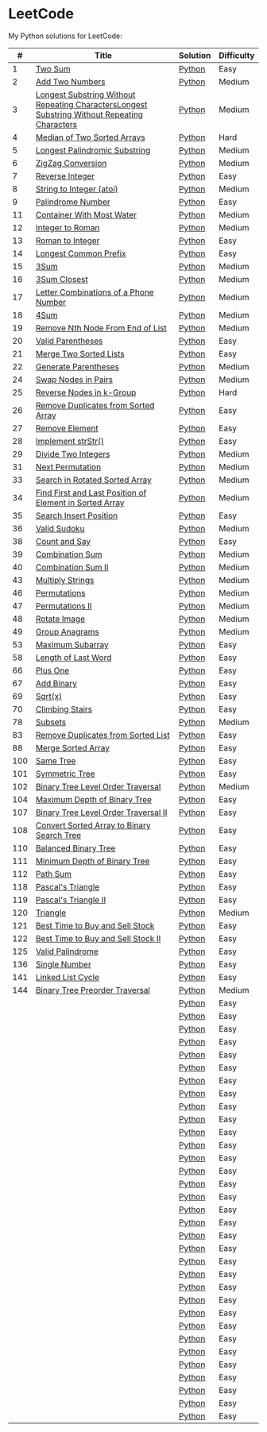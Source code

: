 # LeetCode

My Python solutions for LeetCode:

|#|Title|Solution|Difficulty|
|-|-----|--------|----------|
|1|[Two Sum](https://leetcode.com/problems/two-sum)|[Python](https://github.com/Apocrypse/LeetCode/blob/master/001two_sum.py)|Easy|
|2|[Add Two Numbers](https://leetcode.com/problems/add-two-numbers)|[Python](https://github.com/Apocrypse/LeetCode/blob/master/002add_two_numbers.py)|Medium|
|3|[Longest Substring Without Repeating CharactersLongest Substring Without Repeating Characters](https://leetcode.com/problems/longest-substring-without-repeating-characters)|[Python](https://github.com/Apocrypse/LeetCode/blob/master/003longest_substring_without_repeating_characters.py)|Medium|
|4|[Median of Two Sorted Arrays](https://leetcode.com/problems/median-of-two-sorted-arrays)|[Python](https://github.com/Apocrypse/LeetCode/blob/master/004median_of_two_sorted_arrays.py)|Hard|
|5|[Longest Palindromic Substring](https://leetcode.com/problems/longest-palindromic-substring)|[Python](https://github.com/Apocrypse/LeetCode/blob/master/005longest_palindromic_substring.py)|Medium|
|6|[ZigZag Conversion](https://leetcode.com/problems/zigzag-conversion)|[Python](https://github.com/Apocrypse/LeetCode/blob/master/006zigzag_conversion.py)|Medium|
|7|[Reverse Integer](https://leetcode.com/problems/reverse-integer)|[Python](https://github.com/Apocrypse/LeetCode/blob/master/007reverse_integer.py)|Easy|
|8|[String to Integer (atoi)](https://leetcode.com/problems/string-to-integer-atoi)|[Python](https://github.com/Apocrypse/LeetCode/blob/master/008string_to_integer(atoi).py)|Medium|
|9|[Palindrome Number](https://leetcode.com/problems/palindrome-number)|[Python](https://github.com/Apocrypse/LeetCode/blob/master/009palindrome_number.py)|Easy|
|11|[Container With Most Water](https://leetcode.com/problems/container-with-most-water)|[Python](https://github.com/Apocrypse/LeetCode/blob/master/011container_with_most_water.py)|Medium|
|12|[Integer to Roman](https://leetcode.com/problems/integer-to-roman)|[Python](https://github.com/Apocrypse/LeetCode/blob/master/012integer_to_roman.py)|Medium|
|13|[Roman to Integer](https://leetcode.com/problems/roman-to-integer)|[Python](https://github.com/Apocrypse/LeetCode/blob/master/013roman_to_integer.py)|Easy|
|14|[Longest Common Prefix](https://leetcode.com/problems/longest-common-prefix)|[Python](https://github.com/Apocrypse/LeetCode/blob/master/014longest_common_prefix.py)|Easy|
|15|[3Sum](https://leetcode.com/problems/3sum)|[Python](https://github.com/Apocrypse/LeetCode/blob/master/015three_sum.py)|Medium|
|16|[3Sum Closest](https://leetcode.com/problems/3sum-closest)|[Python](https://github.com/Apocrypse/LeetCode/blob/master/016three_sum_closest.py)|Medium|
|17|[Letter Combinations of a Phone Number](https://leetcode.com/problems/letter-combinations-of-a-phone-number)|[Python](https://github.com/Apocrypse/LeetCode/blob/master/017letter_combinations_of_a_phone_number.py)|Medium|
|18|[4Sum](https://leetcode.com/problems/4sum)|[Python](https://github.com/Apocrypse/LeetCode/blob/master/018four_sum.py)|Medium|
|19|[Remove Nth Node From End of List](https://leetcode.com/problems/remove-nth-node-from-end-of-list)|[Python](https://github.com/Apocrypse/LeetCode/blob/master/019remove_nth_node_from_end_of_list.py)|Medium|
|20|[Valid Parentheses](https://leetcode.com/problems/valid-parentheses)|[Python](https://github.com/Apocrypse/LeetCode/blob/master/020valid_parentheses.py)|Easy|
|21|[Merge Two Sorted Lists](https://leetcode.com/problems/merge-two-sorted-lists)|[Python](https://github.com/Apocrypse/LeetCode/blob/master/021merge_two_sorted_lists.py)|Easy|
|22|[Generate Parentheses](https://leetcode.com/problems/generate-parentheses)|[Python](https://github.com/Apocrypse/LeetCode/blob/master/022generate_parentheses.py)|Medium|
|24|[Swap Nodes in Pairs](https://leetcode.com/problems/swap-nodes-in-pairs)|[Python](https://github.com/Apocrypse/LeetCode/blob/master/024swap_nodes_in_pairs.py)|Medium|
|25|[Reverse Nodes in k-Group](https://leetcode.com/problems/reverse-nodes-in-k-group)|[Python](https://github.com/Apocrypse/LeetCode/blob/master/025reverse_nodes_in_k_group.py)|Hard|
|26|[Remove Duplicates from Sorted Array](https://leetcode.com/problems/remove-duplicates-from-sorted-array)|[Python](https://github.com/Apocrypse/LeetCode/blob/master/026remove_duplicates_from_sorted_array.py)|Easy|
|27|[Remove Element](https://leetcode.com/problems/remove-element)|[Python](https://github.com/Apocrypse/LeetCode/blob/master/027remove_element.py)|Easy|
|28|[Implement strStr()](https://leetcode.com/problems/implement-strstr)|[Python](https://github.com/Apocrypse/LeetCode/blob/master/028implement_strStr().py)|Easy|
|29|[Divide Two Integers](https://leetcode.com/problems/divide-two-integers)|[Python](https://github.com/Apocrypse/LeetCode/blob/master/029divide_two_integers.py)|Medium|
|31|[Next Permutation](https://leetcode.com/problems/next-permutation)|[Python](https://github.com/Apocrypse/LeetCode/blob/master/031next_permutation.py)|Medium|
|33|[Search in Rotated Sorted Array](https://leetcode.com/problems/search-in-rotated-sorted-array)|[Python](https://github.com/Apocrypse/LeetCode/blob/master/033search_in_rotated_sorted_array.py)|Medium|
|34|[Find First and Last Position of Element in Sorted Array](https://leetcode.com/problems/find-first-and-last-position-of-element-in-sorted-array)|[Python](https://github.com/Apocrypse/LeetCode/blob/master/034find_first_and_last_position_of_element_in_sorted_array.py)|Medium|
|35|[Search Insert Position](https://leetcode.com/problems/search-insert-position)|[Python](https://github.com/Apocrypse/LeetCode/blob/master/035search_insert_position.py)|Easy|
|36|[Valid Sudoku](https://leetcode.com/problems/valid-sudoku)|[Python](https://github.com/Apocrypse/LeetCode/blob/master/036valid_sudoku.py)|Medium|
|38|[Count and Say](https://leetcode.com/problems/count-and-say)|[Python](https://github.com/Apocrypse/LeetCode/blob/master/038count_and_say.py)|Easy|
|39|[Combination Sum](https://leetcode.com/problems/combination-sum)|[Python](https://github.com/Apocrypse/LeetCode/blob/master/039combination_sum.py)|Medium|
|40|[Combination Sum II](https://leetcode.com/problems/combination-sum-ii)|[Python](https://github.com/Apocrypse/LeetCode/blob/master/040combination_sum2.py)|Medium|
|43|[Multiply Strings](https://leetcode.com/problems/multiply-strings)|[Python](https://github.com/Apocrypse/LeetCode/blob/master/043multiply_strings.py)|Medium|
|46|[Permutations](https://leetcode.com/problems/permutations)|[Python](https://github.com/Apocrypse/LeetCode/blob/master/046permutations.py)|Medium|
|47|[Permutations II](https://leetcode.com/problems/permutations-ii)|[Python](https://github.com/Apocrypse/LeetCode/blob/master/047permutations2.py)|Medium|
|48|[Rotate Image](https://leetcode.com/problems/rotate-image)|[Python](https://github.com/Apocrypse/LeetCode/blob/master/048rotate_image.py)|Medium|
|49|[Group Anagrams](https://leetcode.com/problems/group-anagrams)|[Python](https://github.com/Apocrypse/LeetCode/blob/master/049group_anagrams.py)|Medium|
|53|[Maximum Subarray](https://leetcode.com/problems/maximum-subarray)|[Python](https://github.com/Apocrypse/LeetCode/blob/master/053maximum_subarray.py)|Easy|
|58|[Length of Last Word](https://leetcode.com/problems/length-of-last-word)|[Python](https://github.com/Apocrypse/LeetCode/blob/master/058length_of_last_word.py)|Easy|
|66|[Plus One](https://leetcode.com/problems/plus-one)|[Python](https://github.com/Apocrypse/LeetCode/blob/master/066plus_one.py)|Easy|
|67|[Add Binary](https://leetcode.com/problems/add-binary)|[Python](https://github.com/Apocrypse/LeetCode/blob/master/067add_binary.py)|Easy|
|69|[Sqrt(x)](https://leetcode.com/problems/sqrtx)|[Python](https://github.com/Apocrypse/LeetCode/blob/master/069sqrt(x).py)|Easy|
|70|[Climbing Stairs](https://leetcode.com/problems/climbing-stairs)|[Python](https://github.com/Apocrypse/LeetCode/blob/master/070climbing_stairs.py)|Easy|
|78|[Subsets](https://leetcode.com/problems/subsets)|[Python](https://github.com/Apocrypse/LeetCode/blob/master/078subset.py)|Medium|
|83|[Remove Duplicates from Sorted List](https://leetcode.com/problems/remove-duplicates-from-sorted-list)|[Python](https://github.com/Apocrypse/LeetCode/blob/master/083remove_duplicates_from_sorted_list.py)|Easy|
|88|[Merge Sorted Array](https://leetcode.com/problems/merge-sorted-array)|[Python](https://github.com/Apocrypse/LeetCode/blob/master/088merge_sorted_array.py)|Easy|
|100|[Same Tree](https://leetcode.com/problems/same-tree)|[Python](https://github.com/Apocrypse/LeetCode/blob/master/100same_tree.py)|Easy|
|101|[Symmetric Tree](https://leetcode.com/problems/symmetric-tree)|[Python](https://github.com/Apocrypse/LeetCode/blob/master/101symmetric_tree.py)|Easy|
|102|[Binary Tree Level Order Traversal](https://leetcode.com/problems/binary-tree-level-order-traversal)|[Python](https://github.com/Apocrypse/LeetCode/blob/master/102binary_tree_level_order_traversal.py)|Medium|
|104|[Maximum Depth of Binary Tree](https://leetcode.com/problems/maximum-depth-of-binary-tree)|[Python](https://github.com/Apocrypse/LeetCode/blob/master/104maximum_depth_of_binary_tree.py)|Easy|
|107|[Binary Tree Level Order Traversal II](https://leetcode.com/problems/binary-tree-level-order-traversal-ii)|[Python](https://github.com/Apocrypse/LeetCode/blob/master/107binary_tree_level_order_traversal2.py)|Easy|
|108|[Convert Sorted Array to Binary Search Tree](https://leetcode.com/problems/convert-sorted-array-to-binary-search-tree)|[Python](https://github.com/Apocrypse/LeetCode/blob/master/108convert_sorted_array_to_binary_search_tree.py)|Easy|
|110|[Balanced Binary Tree](https://leetcode.com/problems/balanced-binary-tree)|[Python](https://github.com/Apocrypse/LeetCode/blob/master/110balanced_binary_tree.py)|Easy|
|111|[Minimum Depth of Binary Tree](https://leetcode.com/problems/minimum-depth-of-binary-tree)|[Python](https://github.com/Apocrypse/LeetCode/blob/master/111minimum_depth_of_binary_tree.py)|Easy|
|112|[Path Sum](https://leetcode.com/problems/path-sum)|[Python](https://github.com/Apocrypse/LeetCode/blob/master/112path_sum.py)|Easy|
|118|[Pascal's Triangle](https://leetcode.com/problems/pascals-triangle)|[Python](https://github.com/Apocrypse/LeetCode/blob/master/118pascal's_triangle.py)|Easy|
|119|[Pascal's Triangle II](https://leetcode.com/problems/pascals-triangle-ii)|[Python](https://github.com/Apocrypse/LeetCode/blob/master/119pascal's_triangle2.py)|Easy|
|120|[Triangle](https://leetcode.com/problems/triangle)|[Python](https://github.com/Apocrypse/LeetCode/blob/master/120triangle.py)|Medium|
|121|[Best Time to Buy and Sell Stock](https://leetcode.com/problems/best-time-to-buy-and-sell-stock)|[Python](https://github.com/Apocrypse/LeetCode/blob/master/121best_time_to_buy_and_sell_stock.py)|Easy|
|122|[Best Time to Buy and Sell Stock II](https://leetcode.com/problems/best-time-to-buy-and-sell-stock-ii)|[Python](https://github.com/Apocrypse/LeetCode/blob/master/122best_time_to_buy_and_sell_stock2.py)|Easy|
|125|[Valid Palindrome](https://leetcode.com/problems/valid-palindrome)|[Python](https://github.com/Apocrypse/LeetCode/blob/master/125valid_palindrome.py)|Easy|
|136|[Single Number](https://leetcode.com/problems/single-number)|[Python](https://github.com/Apocrypse/LeetCode/blob/master/136single_number.py)|Easy|
|141|[Linked List Cycle](https://leetcode.com/problems/linked-list-cycle)|[Python](https://github.com/Apocrypse/LeetCode/blob/master/141linked_list_cycle.py)|Easy|
|144|[Binary Tree Preorder Traversal](https://leetcode.com/problems/binary-tree-preorder-traversal)|[Python](https://github.com/Apocrypse/LeetCode/blob/master/144binary_tree_preorder_traversal.py)|Medium|
||[]()|[Python]()|Easy|
||[]()|[Python]()|Easy|
||[]()|[Python]()|Easy|
||[]()|[Python]()|Easy|
||[]()|[Python]()|Easy|
||[]()|[Python]()|Easy|
||[]()|[Python]()|Easy|
||[]()|[Python]()|Easy|
||[]()|[Python]()|Easy|
||[]()|[Python]()|Easy|
||[]()|[Python]()|Easy|
||[]()|[Python]()|Easy|
||[]()|[Python]()|Easy|
||[]()|[Python]()|Easy|
||[]()|[Python]()|Easy|
||[]()|[Python]()|Easy|
||[]()|[Python]()|Easy|
||[]()|[Python]()|Easy|
||[]()|[Python]()|Easy|
||[]()|[Python]()|Easy|
||[]()|[Python]()|Easy|
||[]()|[Python]()|Easy|
||[]()|[Python]()|Easy|
||[]()|[Python]()|Easy|
||[]()|[Python]()|Easy|
||[]()|[Python]()|Easy|
||[]()|[Python]()|Easy|
||[]()|[Python]()|Easy|
||[]()|[Python]()|Easy|
||[]()|[Python]()|Easy|
||[]()|[Python]()|Easy|
||[]()|[Python]()|Easy|
||[]()|[Python]()|Easy|
